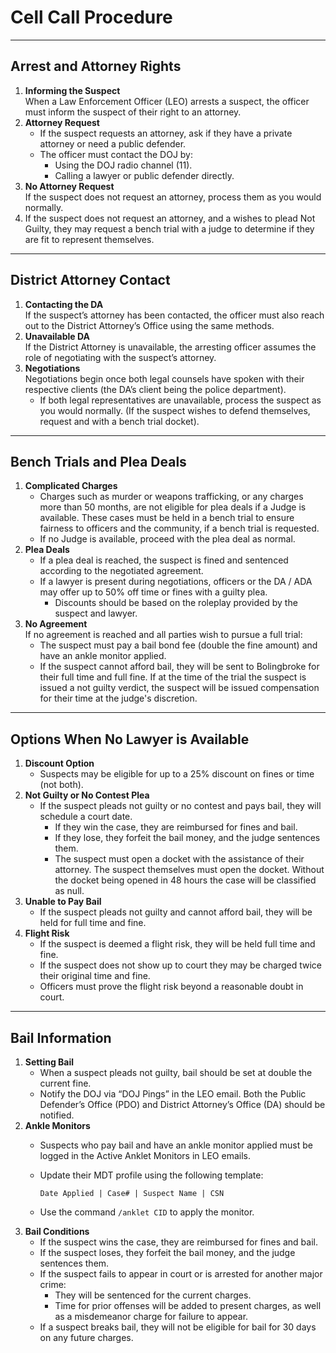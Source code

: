 # Cell Call Procedure

***

## Arrest and Attorney Rights

1. **Informing the Suspect**\
   When a Law Enforcement Officer (LEO) arrests a suspect, the officer must inform the suspect of their right to an attorney.
2. **Attorney Request**
   * If the suspect requests an attorney, ask if they have a private attorney or need a public defender.
   * The officer must contact the DOJ by:
     * Using the DOJ radio channel (11).
     * Calling a lawyer or public defender directly.
3. **No Attorney Request**\
   If the suspect does not request an attorney, process them as you would normally.
4. If the suspect does not request an attorney, and a wishes to plead Not Guilty, they may request a bench trial with a judge to determine if they are fit to represent themselves.

***

## District Attorney Contact

1. **Contacting the DA**\
   If the suspect’s attorney has been contacted, the officer must also reach out to the District Attorney’s Office using the same methods.
2. **Unavailable DA**\
   If the District Attorney is unavailable, the arresting officer assumes the role of negotiating with the suspect’s attorney.
3. **Negotiations**\
   Negotiations begin once both legal counsels have spoken with their respective clients (the DA’s client being the police department).
   * If both legal representatives are unavailable, process the suspect as you would normally. (If the suspect wishes to defend themselves, request and with a bench trial docket).&#x20;

***

## Bench Trials and Plea Deals

1. **Complicated Charges**
   * Charges such as murder or weapons trafficking, or any charges more than 50 months, are not eligible for plea deals if a Judge is available. These cases must be held in a bench trial to ensure fairness to officers and the community, if a bench trial is requested.
   * If no Judge is available, proceed with the plea deal as normal.
2. **Plea Deals**
   * If a plea deal is reached, the suspect is fined and sentenced according to the negotiated agreement.
   * If a lawyer is present during negotiations, officers or the DA / ADA may offer up to 50% off time or fines with a guilty plea.
     * Discounts should be based on the roleplay provided by the suspect and lawyer.
3. **No Agreement**\
   If no agreement is reached and all parties wish to pursue a full trial:
   * The suspect must pay a bail bond fee (double the fine amount) and have an ankle monitor applied.
   * If the suspect cannot afford bail, they will be sent to Bolingbroke for their full time and full fine. If at the time of the trial the suspect is issued a not guilty verdict, the suspect will be issued compensation for their time at the judge's discretion.&#x20;

***

## Options When No Lawyer is Available

1. **Discount Option**
   * Suspects may be eligible for up to a 25% discount on fines or time (not both).
2. **Not Guilty or No Contest Plea**
   * If the suspect pleads not guilty or no contest and pays bail, they will schedule a court date.
     * If they win the case, they are reimbursed for fines and bail.
     * If they lose, they forfeit the bail money, and the judge sentences them.
     * The suspect must open a docket with the assistance of their attorney. The suspect themselves must open the docket. Without the docket being opened in 48 hours the case will be classified as null.&#x20;
3. **Unable to Pay Bail**
   * If the suspect pleads not guilty and cannot afford bail, they will be held for full time and fine.
4. **Flight Risk**
   * If the suspect is deemed a flight risk, they will be held full time and fine.&#x20;
   * If the suspect does not show up to court they may be charged twice their original time and fine.&#x20;
   * Officers must prove the flight risk beyond a reasonable doubt in court.

***

## Bail Information

1. **Setting Bail**
   * When a suspect pleads not guilty, bail should be set at double the current fine.
   * Notify the DOJ via “DOJ Pings” in the LEO email. Both the Public Defender’s Office (PDO) and District Attorney’s Office (DA) should be notified.
2. **Ankle Monitors**
   * Suspects who pay bail and have an ankle monitor applied must be logged in the Active Anklet Monitors in LEO emails.
   *   Update their MDT profile using the following template:

       ```
       Date Applied | Case# | Suspect Name | CSN
       ```
   * Use the command `/anklet CID` to apply the monitor.
3. **Bail Conditions**
   * If the suspect wins the case, they are reimbursed for fines and bail.
   * If the suspect loses, they forfeit the bail money, and the judge sentences them.
   * If the suspect fails to appear in court or is arrested for another major crime:
     * They will be sentenced for the current charges.
     * Time for prior offenses will be added to present charges, as well as a misdemeanor charge for failure to appear.&#x20;
   * If a suspect breaks bail, they will not be eligible for bail for 30 days on any future charges.

